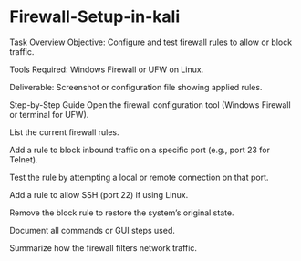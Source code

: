 # Firewall-Setup-in-kali

Task Overview
Objective: Configure and test firewall rules to allow or block traffic.

Tools Required: Windows Firewall or UFW on Linux.

Deliverable: Screenshot or configuration file showing applied rules.

Step-by-Step Guide
Open the firewall configuration tool (Windows Firewall or terminal for UFW).

List the current firewall rules.

Add a rule to block inbound traffic on a specific port (e.g., port 23 for Telnet).

Test the rule by attempting a local or remote connection on that port.

Add a rule to allow SSH (port 22) if using Linux.

Remove the block rule to restore the system’s original state.

Document all commands or GUI steps used.

Summarize how the firewall filters network traffic.
